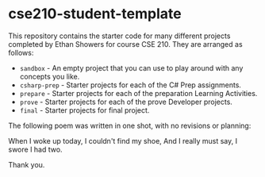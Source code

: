 # cse210-student-template

This repository contains the starter code for many different projects completed by Ethan Showers for course CSE 210. They are arranged as follows:

* `sandbox` - An empty project that you can use to play around with any concepts you like.
* `csharp-prep` - Starter projects for each of the C# Prep assignments.
* `prepare` - Starter projects for each of the preparation Learning Activities.
* `prove` - Starter projects for each of the prove Developer projects.
* `final` - Starter projects for final project.

The following poem was written in one shot, with no revisions or planning:

When I woke up today,
I couldn't find my shoe,
And I really must say,
I swore I had two.

Thank you.
